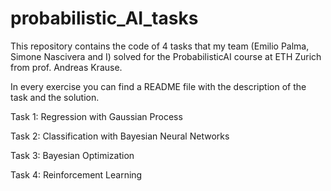 # probabilistic_AI_tasks
This repository contains the code of 4 tasks that my team (Emilio Palma, Simone Nascivera and I) solved for the ProbabilisticAI course at ETH Zurich from prof. Andreas Krause.

In every exercise you can find a README file with the description of the task and the solution.


  Task 1: Regression with Gaussian Process
  
  Task 2: Classification with Bayesian Neural Networks
  
  Task 3: Bayesian Optimization
  
  Task 4: Reinforcement Learning
  
